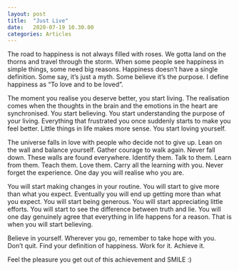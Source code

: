 ```yaml
---
layout: post
title:  "Just Live"
date:   2020-07-19 10.30.00
categories: Articles
---
```

The road to happiness is not always filled with roses. We gotta land on the thorns and travel through the storm. When some people see happiness in simple things, some need big reasons. Happiness doesn’t have a single definition. Some say, it’s just a myth. Some believe it’s the purpose. I define happiness as “To love and to be loved”. 

The moment you realise you deserve better, you start living. The realisation comes when the thoughts in the brain and the emotions in the heart are synchronised. You start believing. You start understanding the purpose of your living. Everything that frustrated you once suddenly starts to make you feel better. Little things in life makes more sense. You start loving yourself. 

The universe falls in love with people who decide not to give up. Lean on the wall and balance yourself. Gather courage to walk again. Never fall down. These walls are found everywhere. Identify them. Talk to them. Learn from them. Teach them. Love them. Carry all the learning with you. Never forget the experience. One day you will realise who you are. 

You will start making changes in your routine. You will start to give more than what you expect. Eventually you will end up getting more than what you expect. You will start being generous. You will start appreciating little efforts. You will start to see the difference between truth and lie. You will one day genuinely agree that everything in life happens for a reason. That is when you will start believing. 

Believe in yourself. Wherever you go, remember to take hope with you. Don’t quit. Find your definition of happiness. Work for it. Achieve it.

Feel the pleasure you get out of this achievement and SMILE :)